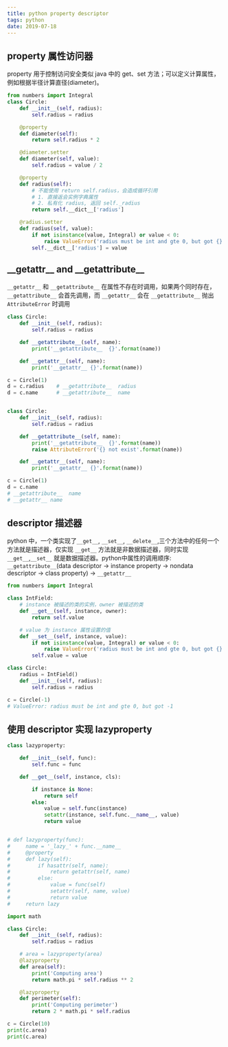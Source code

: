 ```yaml
---
title: python property descriptor
tags: python
date: 2019-07-18
---
```


## property 属性访问器

property 用于控制访问安全类似 java 中的 get、set 方法；可以定义计算属性，例如根据半径计算直径(diameter)。

```python
from numbers import Integral
class Circle:
    def __init__(self, radius):
        self.radius = radius

    @property
    def diameter(self):
        return self.radius * 2

    @diameter.setter
    def diameter(self, value):
        self.radius = value / 2

    @property
    def radius(self):
        # 不能使用 return self.radius，会造成循环引用
        # 1. 直接返会实例字典属性
        # 2. 私有化 radius, 返回 self._radius
        return self.__dict__['radius']

    @radius.setter
    def radius(self, value):
        if not isinstance(value, Integral) or value < 0:
            raise ValueError('radius must be int and gte 0, but got {}'.format(value))
        self.__dict__['radius'] = value
```

## \_\_getattr\_\_ and \_\_getattribute\_\_

`__getattr__` 和 `__getattribute__` 在属性不存在时调用，如果两个同时存在，`__getattribute__` 会首先调用，而 `__getattr__` 会在 `__getattribute__` 抛出 `AttributeError` 时调用

```python
class Circle:
    def __init__(self, radius):
        self.radius = radius

    def __getattribute__(self, name):
        print('__getattribute__  {}'.format(name))

    def __getattr__(self, name):
        print('__getattr__ {}'.format(name))

c = Circle(1)
d = c.radius    # __getattribute__  radius
d = c.name      # __getattribute__  name


class Circle:
    def __init__(self, radius):
        self.radius = radius

    def __getattribute__(self, name):
        print('__getattribute__  {}'.format(name))
        raise AttributeError('{} not exist'.format(name))

    def __getattr__(self, name):
        print('__getattr__ {}'.format(name))

c = Circle(1)
d = c.name
# __getattribute__  name
# __getattr__ name
```

## descriptor 描述器

python 中，一个类实现了`__get__`, `__set__`, `__delete__`,三个方法中的任何一个方法就是描述器，仅实现 `__get__` 方法就是非数据描述器，同时实现`__get__`,`__set__` 就是数据描述器。python中属性的调用顺序: `__getattribute__`(data descriptor -> instance property -> nondata descriptor -> class property) -> `__getattr__`

```python
from numbers import Integral

class IntField:
    # instance 被描述的类的实例，owner 被描述的类
    def __get__(self, instance, owner):
        return self.value

    # value 为 instance 属性设置的值
    def __set__(self, instance, value):
        if not isinstance(value, Integral) or value < 0:
            raise ValueError('radius must be int and gte 0, but got {}'.format(value))
        self.value = value

class Circle:
    radius = IntField()
    def __init__(self, radius):
        self.radius = radius

c = Circle(-1)
# ValueError: radius must be int and gte 0, but got -1
```

## 使用 descriptor 实现 lazyproperty

```python
class lazyproperty:

    def __init__(self, func):
        self.func = func

    def __get__(self, instance, cls):

        if instance is None:
            return self
        else:
            value = self.func(instance)
            setattr(instance, self.func.__name__, value)
            return value


# def lazyproperty(func):
#     name = '_lazy_' + func.__name__
#     @property
#     def lazy(self):
#         if hasattr(self, name):
#             return getattr(self, name)
#         else:
#             value = func(self)
#             setattr(self, name, value)
#             return value
#     return lazy

import math

class Circle:
    def __init__(self, radius):
        self.radius = radius

    # area = lazyproperty(area)
    @lazyproperty
    def area(self):
        print('Computing area')
        return math.pi * self.radius ** 2

    @lazyproperty
    def perimeter(self):
        print('Computing perimeter')
        return 2 * math.pi * self.radius

c = Circle(10)
print(c.area)
print(c.area)
```
